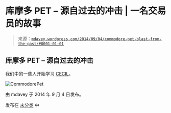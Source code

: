 <!--yml

类别: 未分类

日期: 2024-05-18 05:46:49

-->

# 库摩多 PET – 源自过去的冲击 | 一名交易员的故事

> 来源：[`mdavey.wordpress.com/2014/09/04/commodore-pet-blast-from-the-past/#0001-01-01`](https://mdavey.wordpress.com/2014/09/04/commodore-pet-blast-from-the-past/#0001-01-01)

## 库摩多 PET – 源自过去的冲击

我们中的一些人开始学习 [CECIL](http://www.retrofusion.org.uk/news/321/commodore-pet-nice-and-green-and-for-sale/)。

![CommodorePet](https://mdavey.wordpress.com/wp-content/uploads/2014/09/commodorepet.jpg)

由 mdavey 于 2014 年 9 月 4 日发布。

发布在 [未分类](https://mdavey.wordpress.com/category/uncategorized/) 中
